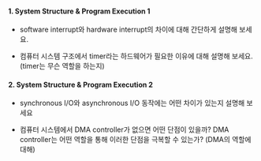 #### 1. System Structure & Program Execution 1

- software interrupt와 hardware interrupt의 차이에 대해 간단하게 설명해 보세요.

- 컴퓨터 시스템 구조에서 timer라는 하드웨어가 필요한 이유에 대해 설명해 보세요. (timer는 무슨 역할을 하는지)



#### 2. System Structure & Program Execution 2

- synchronous I/O와 asynchronous I/O 동작에는 어떤 차이가 있는지 설명해 보세요

- 컴퓨터 시스템에서 DMA controller가 없으면 어떤 단점이 있을까? DMA controller는 어떤 역할을 통해 이러한 단점을 극복할 수 있는가?  (DMA의 역할에 대해)